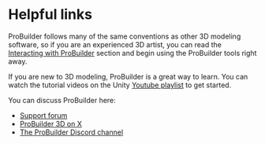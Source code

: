# Helpful links

ProBuilder follows many of the same conventions as other 3D modeling software, so if you are an experienced 3D artist, you can read the [Interacting with ProBuilder](overview-ui.md) section and begin using the ProBuilder tools right away.

If you are new to 3D modeling, ProBuilder is a great way to learn. You can watch the tutorial videos on the Unity [Youtube playlist](https://www.youtube.com/playlist?list=PLrJfHfcFkLM8PDioWg_5nmUqQycnVmi58) to get started.

You can discuss ProBuilder here: 

* [Support forum](https://forum.unity.com/forums/world-building.146/)
* [ProBuilder 3D on X](https://x.com/probuilder3d)
* [The ProBuilder Discord channel](https://discord.com/channels/489222168727519232/892763390563467326)
